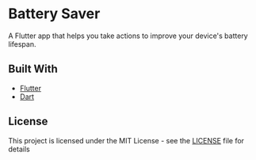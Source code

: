 # Battery Saver

A Flutter app that helps you take actions to improve your device's battery lifespan.

## Built With
* [Flutter](https://flutter.dev/)
* [Dart](https://dart.dev/)

## License
This project is licensed under the MIT License - see the [LICENSE](LICENSE) file for details
